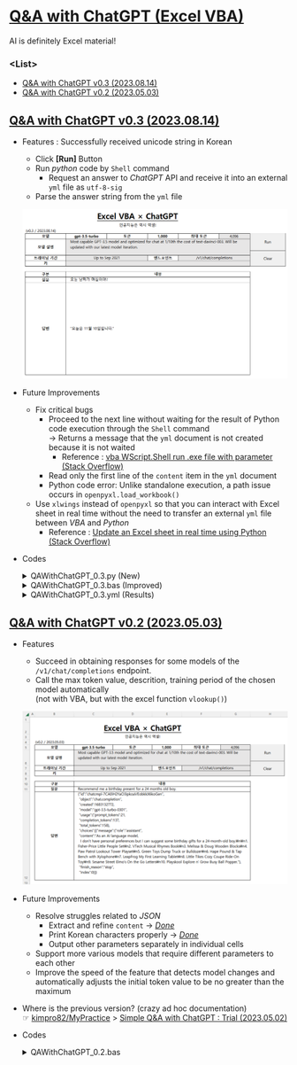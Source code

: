 # [Q&A with ChatGPT (Excel VBA)](../../README.md#vba)

AI is definitely Excel material!


### \<List>

- [Q&A with ChatGPT v0.3 (2023.08.14)](#qa-with-chatgpt-v03-20230814)
- [Q&A with ChatGPT v0.2 (2023.05.03)](#qa-with-chatgpt-v02-20230503)


## [Q&A with ChatGPT v0.3 (2023.08.14)](#list)

- Features : Successfully received unicode string in Korean
  - Click **[Run]** Button
  - Run *python* code by `Shell` command
    - Request an answer to *ChatGPT* API and receive it into an external `yml` file as `utf-8-sig`
  - Parse the answer string from the `yml` file

  ![QA With ChatGPT v0.3](./Images/QAWithChatGPT_V0.3.PNG)

- Future Improvements
  - Fix critical bugs
    - Proceed to the next line without waiting for the result of Python code execution through the `Shell` command  
      -> Returns a message that the `yml` document is not created because it is not waited
      - Reference : [vba WScript.Shell run .exe file with parameter (Stack Overflow)](https://stackoverflow.com/questions/26762566/vba-wscript-shell-run-exe-file-with-parameter)
    - Read only the first line of the `content` item in the `yml` document
    - Python code error: Unlike standalone execution, a path issue occurs in `openpyxl.load_workbook()`
  - Use `xlwings` instead of `openpyxl` so that you can interact with Excel sheet in real time without the need to transfer an external `yml` file between *VBA* and *Python*
    - Reference : [Update an Excel sheet in real time using Python (Stack Overflow)](https://stackoverflow.com/questions/50411346/update-an-excel-sheet-in-real-time-using-python)

- Codes
  <details>
    <summary>QAWithChatGPT_0.3.py (New)</summary>

  ```py
  import pprint
  import openpyxl
  import requests
  import yaml
  ```
  ```py
  # 경로 설정
  FILE_PATH       = "./QAWithChatGPT.xlsm"
  SHEET_NAME      = "ChatGPT0.3"
  SAVE_FILE_PATH  = "./QAWithChatGPT_V0.3.yml"

  # 엑셀 파일 불러오기
  wb          = openpyxl.load_workbook(FILE_PATH)
  ws          = wb[SHEET_NAME]

  # 엑셀에서 데이터 불러오기
  model       = ws["C5"].value
  tokens      = ws["E5"].value
  endpoint    = ws["F7"].value
  api_key     = ws["C8"].value
  question    = ws["C11"].value
  ```
  ```py
  # Json 요청 데이터 생성
  request_data = {
      "model"     : model,
      "messages"  : [
          {
              "role"      : "system",
              "content"   : "You are a helpful assistant."
          },
          {
              "role"      : "user",
              "content"   : question
          }
      ],
      "max_tokens": tokens,
      "n"         : 1
  }

  headers = {
      "Content-Type"  : "application/json",
      "Authorization" : f"Bearer {api_key}"
  }
  ```
  ```py
  # ChatGPT API 요청
  url         = f"https://api.openai.com{endpoint}"
  response    = requests.post(url, json=request_data, headers=headers, timeout=5)
  answer      = response.json()
  # content   = answer['choices'][0]['message']['content']
  # print("content(raw)         :", content)
  ```
  ```py
  # YAML 파일로 저장
  with open(SAVE_FILE_PATH, "w", encoding='utf-8-sig') as file:
      yaml.dump(answer, file)
  ```
  ```py
  # 테스트
  if __name__ == '__main__':
      pprint.pprint(request_data)
      print()
      pprint.pprint(response.json())
      print()
  ```
  </details>
  <details>
    <summary>QAWithChatGPT_0.3.bas (Improved)</summary>

  ```vba
  Option Explicit
  ```
  ```vba
  Private Type ParametersType

      ' Worksheet에서 범위로 선언
      ws              As Worksheet
      modelRange      As Range
      tokensRange     As Range
      maxTokensRange  As Range
      questionRange   As Range
      answerRange     As Range

      currentFilePath As String
      pythonExe       As String
      pythonArgs      As String
      ymlFilePath     As String

  End Type
  ```
  ```vba
  ' 파라미터 설정 프로시저
  Private Sub SetParameters(ByRef thisType As ParametersType)

      ' `Set` 키워드 누락 주의!
      Set thisType.ws = ThisWorkbook.Sheets("ChatGPT0.3")
      Set thisType.modelRange = Range("C5")
      Set thisType.tokensRange = Range("E5")
      Set thisType.maxTokensRange = Range("G5")
      Set thisType.questionRange = Range("C11")
      Set thisType.answerRange = thisType.ws.Range("C12")

      thisType.currentFilePath = ThisWorkbook.path
      thisType.pythonExe = "C:\Python\Python38-64\python.exe"
      thisType.pythonArgs = ".\QAWithChatGPT_V0.3.py"
      thisType.ymlFilePath = "\QAWithChatGPT_V0.3.yml"

  End Sub
  ```
  ```vba
  ' 유니코드 문자열 파싱 프로시저
  Private Function ParseUnicodeString(ByRef inputString As String) As String

      Dim replacedString  As String
      Dim parsedString    As String
      Dim splitArray()    As String
      Dim i               As Integer

      ' \u를 공백으로 대체하고 "를 제외한 문자열로 수정
      replacedString = Replace(inputString, " ", " \nbsp ")
      replacedString = Replace(replacedString, "\u", " ")

      ' 수정된 문자열을 공백으로 나눠서 배열에 담기
      splitArray = Split(replacedString, " ")

      ' 배열 내용 출력
      parsedString = ""
      For i = LBound(splitArray) To UBound(splitArray)
          Debug.Print i & " : " & splitArray(i)
          If Len(splitArray(i)) = 4 Then
              parsedString = parsedString & ChrW("&H" & Left(splitArray(i), 4))
          ElseIf Len(splitArray(i)) >= 5 Then
              If splitArray(i) = "\nbsp" Then
                  parsedString = parsedString & " "
              Else
                  parsedString = parsedString & ChrW("&H" & Left(splitArray(i), 4))
                  parsedString = parsedString & Mid(splitArray(i), 5, Len(splitArray(i)) - 4)
              End If
          Else
              parsedString = parsedString & splitArray(i)
          End If
      Next i

      ParseUnicodeString = parsedString

  End Function
  ```
  ```vba
  ' YAML 내용 읽어서 표시하는 프로시저
  Private Sub ReadAndDisplayYAMLContent(ByRef thisType As ParametersType)

      Dim ws              As Worksheet

      Dim fileName        As String
      Dim fileContent     As String
      Dim content         As String
      Dim parsedContent   As String
      Dim regex           As Object
      Dim matches         As Object

      ' 외부 YAML 파일 경로
      fileName = thisType.currentFilePath & thisType.ymlFilePath
      Debug.Print "fileName : " & fileName                                        ' ok

      ' 외부 파일 읽기
      With CreateObject("Scripting.FileSystemObject")
          If .FileExists(fileName) Then
              fileContent = .OpenTextFile(fileName).ReadAll
          Else
              MsgBox "File not found"
              Exit Sub
          End If
      End With

      ' 정규식 객체 생성
      Set regex = CreateObject("VBScript.RegExp")
      regex.Global = True
      regex.IgnoreCase = True
      regex.Pattern = "content: (.+)"

      ' 정규식 패턴과 일치하는 부분 찾기
      Set matches = regex.Execute(fileContent)

      ' 일치하는 내용 추출
      If matches.Count > 0 Then
          content = matches(0).SubMatches(0)
          Debug.Print "content : " & content
          parsedContent = ParseUnicodeString(content)
          thisType.answerRange.Value = parsedContent
          ' ThisWorkbook.Save                                                     ' 파일 저장
          ' MsgBox "Content displayed and file saved successfully."
      Else
          MsgBox "Content not found"
      End If

  End Sub
  ```
  ```vba
  ' 실행 버튼 클릭 이벤트 핸들러
  Private Sub btnRun_Click()

      Application.Calculation = xlManual

          Dim Parameters As ParametersType
          Call SetParameters(Parameters)

          If Parameters.modelRange.Value = "" Then
              Parameters.answerRange.Value = "모델을 선택해주세요."
          ElseIf Parameters.questionRange.Value = "" Then
              Parameters.answerRange.Value = "질문을 입력해주세요."
          ElseIf Parameters.tokensRange.Value = "" Then
              Parameters.answerRange.Value = "토큰 수를 입력해주세요(< 최대 토큰)."
          ElseIf (Parameters.maxTokensRange.Value <> "auto") And _
              (CInt(Parameters.tokensRange.Value) > CInt(Parameters.maxTokensRange.Value)) Then
              Parameters.answerRange.Value = "설정한 토큰 수가 최대 토큰 수보다 많습니다."
          Else
              Debug.Print "Shell : " & Parameters.pythonExe & " " & Parameters.pythonArgs
              Shell Parameters.pythonExe & " " & Parameters.pythonArgs
              Call ReadAndDisplayYAMLContent(Parameters)
          End If

      Application.Calculation = xlAutomatic

  End Sub
  ```
  ```vba
  ' 초기화 버튼 클릭 이벤트 핸들러
  Private Sub btnClear_Click()

      Application.Calculation = xlManual

          Dim Parameters As ParametersType
          Call SetParameters(Parameters)

          Parameters.tokensRange.Value = ""
          Parameters.questionRange.Value = ""
          Parameters.answerRange.Value = ""

      Application.Calculation = xlAutomatic

  End Sub
  ```
  </details>
  <details>
    <summary>QAWithChatGPT_0.3.yml (Results)</summary>

  ```yml
  choices:
  - finish_reason: stop
    index: 0
    message:
      content: "\uC624\uB298\uC740 {{\uC624\uB298 \uB0A0\uC9DC}}\uC77C\uC774\uC5D0\uC694\
        ."
      role: assistant
  created: 1691996504
  id: chatcmpl-7nLs8l2pC4rBdXHSL590KEM4LEdOA
  model: gpt-3.5-turbo-0613
  object: chat.completion
  usage:
    completion_tokens: 18
    prompt_tokens: 32
    total_tokens: 50
  ```
  </details>


## [Q&A with ChatGPT v0.2 (2023.05.03)](#list)

- Features
  - Succeed in obtaining responses for some models of the `/v1/chat/completions` endpoint.
  - Call the max token value, descrition, training period of the chosen model automatically  
  (not with VBA, but with the excel function `vlookup()`)

  ![QA With ChatGPT v0.2](./Images/QAWithChatGPT_V0.2.PNG)

- Future Improvements
  - Resolve struggles related to *JSON*
    - Extract and refine `content` → [*Done*](#qa-with-chatgpt-v03-20230814)
    - Print Korean characters properly → [*Done*](#qa-with-chatgpt-v03-20230814)
    - Output other parameters separately in individual cells
  - Support more various models that require different parameters to each other
  - Improve the speed of the feature that detects model changes and automatically adjusts the initial token value to be no greater than the maximum

- Where is the previous version? (crazy ad hoc documentation)  
  ☞ [kimpro82/MyPractice](https://github.com/kimpro82/MyPractice) > [Simple Q&A with ChatGPT : Trial (2023.05.02)](https://github.com/kimpro82/MyPractice/blob/master/VBA/README.md#simple-qa-with-chatgpt--trial-20230502)

- Codes
  <details>
    <summary>QAWithChatGPT_0.2.bas</summary>

  ```vba
  Option Explicit
  ```
  ```vba
  Private Type CellLocationsType

      model As String
      tokens As String
      maxTokens As String
      description As String
      trainingPeriod As String
      endpoint As String
      apiKey As String
      question As String

      ' Declare neither as String nor Integer but as Range
      modelRange As Range
      tokensRange As Range
      maxTokensRange As Range
      questionRange As Range
      answerRange As Range

  End Type
  ```
  ```vba
  Private Sub SetCellLocations(ByRef thisType As CellLocationsType)

      thisType.model = Range("C5").Value
      thisType.tokens = Range("E5").Value
      thisType.maxTokens = Range("G5").Value
      thisType.description = Range("C6").Value
      thisType.trainingPeriod = Range("C7").Value
      thisType.endpoint = Range("F7").Value
      thisType.apiKey = Range("C8").Value
      thisType.question = Range("C11").Value

      ' Don't forget `set`!
      Set thisType.modelRange = Range("C5")
      Set thisType.tokensRange = Range("E5")
      Set thisType.maxTokensRange = Range("G5")
      Set thisType.questionRange = Range("C11")
      Set thisType.answerRange = Range("C12")

  End Sub
  ```
  ```vba
  Private Sub ChatGPT()

      Dim CellLocations As CellLocationsType
      Dim request As Object
      Dim request_body As String
      Dim response As String

      ' Set required data
      Call SetCellLocations(CellLocations)

      ' Request ChatGPT API
      Set request = CreateObject("WinHttp.WinHttpRequest.5.1")
      request.Open "POST", "https://api.openai.com/" & CellLocations.endpoint, False
      request.SetRequestHeader "Content-Type", "application/json"
      request.SetRequestHeader "Authorization", "Bearer " & CellLocations.apiKey
      
  '    request_body = "{" & _
  '        """prompt"": """ & Replace(CellLocations.question, """", "\""") & """," & _
  '        """model"": """ & CellLocations.model & """," & _
  '        """max_tokens"": " & CInt(CellLocations.tokens) & "," & _
  '        """n"": 1," & _
  '        """stop"": [""\n""]" & _
  '    "}"

      request_body = "{" & _
          """model"": """ & CellLocations.model & """, " & _
          """messages"": [{" & _
              """role"": ""user"", " & _
              """content"": """ & Replace(CellLocations.question, """", "\""") & """" & _
          "}], " & _
          """max_tokens"": " & CInt(CellLocations.tokens) & ", " & _
          """n"": 1 " & _
      "}"
          Debug.Print "request_body = " & request_body
      request.send (request_body)
      
      ' Output
  '    response = Replace(request.responseText, Chr(34), "")
      response = Replace(request.responseText, ",", "," & Chr(10) & " ")
          Debug.Print "response = " & response & "\n"
      CellLocations.answerRange.Value = response

  End Sub
  ```
  ```vba
  ' But "surprisingly" late to use
  'Private Sub Worksheet_SelectionChange(ByVal Target As Range)
  '
  '    Dim CellLocations As CellLocationsType
  '    Call SetCellLocations(CellLocations)
  '
  '    If Not Intersect(CellLocations.modelRange, Target) Is Nothing Then
  '
  '        CellLocations.model = CellLocations.modelRange.Value
  '            Debug.Print "Changed in " & CellLocations.modelRange.Address & " : " & CellLocations.model
  '        CellLocations.maxTokens = CellLocations.maxTokensRange.Value
  '        If CInt(CellLocations.tokens) > CInt(CellLocations.maxTokens) Then
  '            CellLocations.tokensRange.Value = CellLocations.maxTokens           ' Set tokens = maxTokens as default
  '        End If
  '
  '    End If
  '
  'End Sub
  ```
  ```vba
  Private Sub btnRun_Click()

      Application.Calculation = xlManual

          Dim CellLocations As CellLocationsType
          Call SetCellLocations(CellLocations)

          If CellLocations.model = "" Then
              CellLocations.answerRange.Value = "모델을 선택해주세요."
          ElseIf CellLocations.question = "" Then
              CellLocations.answerRange.Value = "질문을 입력해주세요."
          ElseIf CellLocations.tokens = "" Then
              CellLocations.answerRange.Value = "토큰 수를 입력해주세요(< 최대 토큰)."
          ElseIf (CellLocations.maxTokens <> "auto") And _
              (CInt(CellLocations.tokens) > CInt(CellLocations.maxTokens)) Then
              CellLocations.answerRange.Value = "설정한 토큰 수가 최대 토큰 수보다 많습니다."
          Else
              Call ChatGPT
          End If
      
      Application.Calculation = xlAutomatic

  End Sub
  ```
  ```vba
  Private Sub btnClear_Click()

      Application.Calculation = xlManual

          Dim CellLocations As CellLocationsType
          Call SetCellLocations(CellLocations)

          CellLocations.modelRange.Value = ""
          CellLocations.tokensRange.Value = ""
          CellLocations.questionRange.Value = ""
          CellLocations.answerRange.Value = ""

      Application.Calculation = xlAutomatic

  End Sub
  ```
  </details>